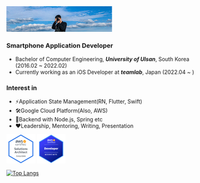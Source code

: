<img src="./background.jpg" width="55%" height="55%">


### Smartphone Application Developer
- Bachelor of Computer Engineering, ***University of Ulsan***, South Korea (2016.02 ~ 2022.02)
- Currently working as an iOS Developer at ***teamlab***, Japan (2022.04 ~ )

### Interest in
- ⚡Application State Management(RN, Flutter, Swift)
- 🛠️Google Cloud Platform(Also, AWS)
- 🚀Backend with Node.js, Spring etc
- ❤️Leadership, Mentoring, Writing, Presentation

<div>
<img src="./aws-certified-solutions-architect-associate.png" width="15%" height="15%">
<img src="./aws-certified-developer.png" width="15%" height="15%">
</div>
                                                                                 
[![Top Langs](https://github-readme-stats.vercel.app/api/top-langs/?username=sidongmen&layout=compact)](https://github.com/sidongmen/github-readme-stats)
